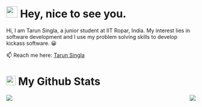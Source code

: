 <h1><img src="https://emojis.slackmojis.com/emojis/images/1531849430/4246/blob-sunglasses.gif?1531849430" width="30"/> Hey, nice to see you.</h1>

Hi, I am Tarun Singla, a junior student at IIT Ropar, India. My interest lies in software development and I use my problem solving skills to develop kickass software. 😀

📫 Reach me here: [Tarun Singla](https://www.linkedin.com/in/tarun-singla/)

# <img src='https://media1.giphy.com/media/du3J3cXyzhj75IOgvA/giphy.gif?cid=ecf05e47x2g034i9pzwtzzsd3xgg2w9nr94t4tflbbgo3008&rid=giphy.gif' width='25px'> My Github Stats

<img align="left" src="https://github-readme-stats.vercel.app/api?username=tarun-singla&count_private=true&show_icons=true&theme=radical" />
<img align="right" src="https://github-readme-stats.vercel.app/api/top-langs/?username=tarun-singla&theme=radical" />
